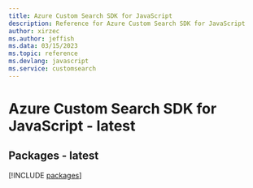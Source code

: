 ```yaml
---
title: Azure Custom Search SDK for JavaScript
description: Reference for Azure Custom Search SDK for JavaScript
author: xirzec
ms.author: jeffish
ms.data: 03/15/2023
ms.topic: reference
ms.devlang: javascript
ms.service: customsearch
---
```

# Azure Custom Search SDK for JavaScript - latest
## Packages - latest
[!INCLUDE [packages](custom-search-index.md)]